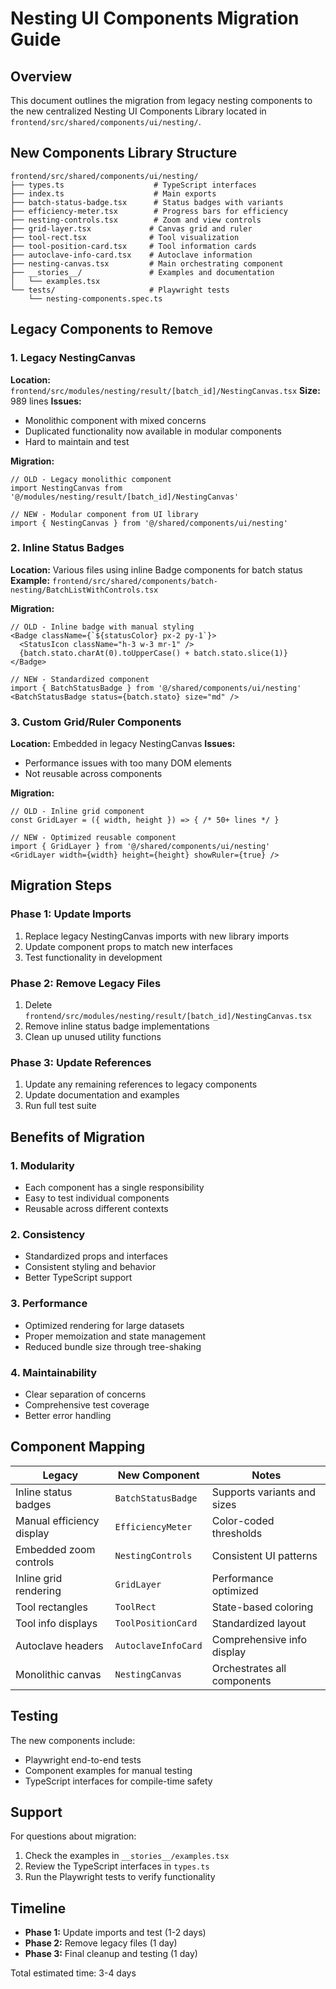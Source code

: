 # Nesting UI Components Migration Guide

## Overview

This document outlines the migration from legacy nesting components to the new centralized Nesting UI Components Library located in `frontend/src/shared/components/ui/nesting/`.

## New Components Library Structure

```
frontend/src/shared/components/ui/nesting/
├── types.ts                    # TypeScript interfaces
├── index.ts                    # Main exports
├── batch-status-badge.tsx      # Status badges with variants
├── efficiency-meter.tsx        # Progress bars for efficiency
├── nesting-controls.tsx        # Zoom and view controls
├── grid-layer.tsx             # Canvas grid and ruler
├── tool-rect.tsx              # Tool visualization
├── tool-position-card.tsx     # Tool information cards
├── autoclave-info-card.tsx    # Autoclave information
├── nesting-canvas.tsx         # Main orchestrating component
├── __stories__/               # Examples and documentation
│   └── examples.tsx
└── tests/                     # Playwright tests
    └── nesting-components.spec.ts
```

## Legacy Components to Remove

### 1. Legacy NestingCanvas
**Location:** `frontend/src/modules/nesting/result/[batch_id]/NestingCanvas.tsx`
**Size:** 989 lines
**Issues:** 
- Monolithic component with mixed concerns
- Duplicated functionality now available in modular components
- Hard to maintain and test

**Migration:**
```tsx
// OLD - Legacy monolithic component
import NestingCanvas from '@/modules/nesting/result/[batch_id]/NestingCanvas'

// NEW - Modular component from UI library
import { NestingCanvas } from '@/shared/components/ui/nesting'
```

### 2. Inline Status Badges
**Location:** Various files using inline Badge components for batch status
**Example:** `frontend/src/shared/components/batch-nesting/BatchListWithControls.tsx`

**Migration:**
```tsx
// OLD - Inline badge with manual styling
<Badge className={`${statusColor} px-2 py-1`}>
  <StatusIcon className="h-3 w-3 mr-1" />
  {batch.stato.charAt(0).toUpperCase() + batch.stato.slice(1)}
</Badge>

// NEW - Standardized component
import { BatchStatusBadge } from '@/shared/components/ui/nesting'
<BatchStatusBadge status={batch.stato} size="md" />
```

### 3. Custom Grid/Ruler Components
**Location:** Embedded in legacy NestingCanvas
**Issues:** 
- Performance issues with too many DOM elements
- Not reusable across components

**Migration:**
```tsx
// OLD - Inline grid component
const GridLayer = ({ width, height }) => { /* 50+ lines */ }

// NEW - Optimized reusable component
import { GridLayer } from '@/shared/components/ui/nesting'
<GridLayer width={width} height={height} showRuler={true} />
```

## Migration Steps

### Phase 1: Update Imports
1. Replace legacy NestingCanvas imports with new library imports
2. Update component props to match new interfaces
3. Test functionality in development

### Phase 2: Remove Legacy Files
1. Delete `frontend/src/modules/nesting/result/[batch_id]/NestingCanvas.tsx`
2. Remove inline status badge implementations
3. Clean up unused utility functions

### Phase 3: Update References
1. Update any remaining references to legacy components
2. Update documentation and examples
3. Run full test suite

## Benefits of Migration

### 1. Modularity
- Each component has a single responsibility
- Easy to test individual components
- Reusable across different contexts

### 2. Consistency
- Standardized props and interfaces
- Consistent styling and behavior
- Better TypeScript support

### 3. Performance
- Optimized rendering for large datasets
- Proper memoization and state management
- Reduced bundle size through tree-shaking

### 4. Maintainability
- Clear separation of concerns
- Comprehensive test coverage
- Better error handling

## Component Mapping

| Legacy | New Component | Notes |
|--------|---------------|-------|
| Inline status badges | `BatchStatusBadge` | Supports variants and sizes |
| Manual efficiency display | `EfficiencyMeter` | Color-coded thresholds |
| Embedded zoom controls | `NestingControls` | Consistent UI patterns |
| Inline grid rendering | `GridLayer` | Performance optimized |
| Tool rectangles | `ToolRect` | State-based coloring |
| Tool info displays | `ToolPositionCard` | Standardized layout |
| Autoclave headers | `AutoclaveInfoCard` | Comprehensive info display |
| Monolithic canvas | `NestingCanvas` | Orchestrates all components |

## Testing

The new components include:
- Playwright end-to-end tests
- Component examples for manual testing
- TypeScript interfaces for compile-time safety

## Support

For questions about migration:
1. Check the examples in `__stories__/examples.tsx`
2. Review the TypeScript interfaces in `types.ts`
3. Run the Playwright tests to verify functionality

## Timeline

- **Phase 1:** Update imports and test (1-2 days)
- **Phase 2:** Remove legacy files (1 day)  
- **Phase 3:** Final cleanup and testing (1 day)

Total estimated time: 3-4 days 